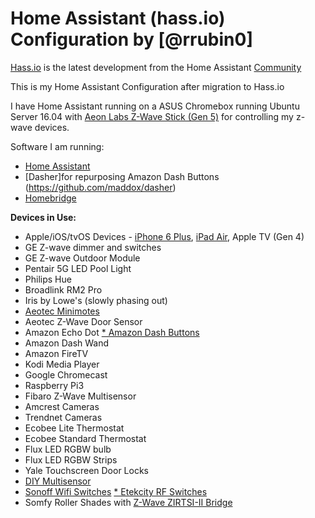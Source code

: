 # Home Assistant (hass.io) Configuration by [@rrubin0]
[Hass.io](https://home-assistant.io/hassio) is the latest development from the Home Assistant [Community](https://community.home-assistant.io/)

This is my Home Assistant Configuration after migration to Hass.io

I have Home Assistant running on a ASUS Chromebox running Ubuntu Server 16.04 with [Aeon Labs Z-Wave Stick (Gen 5)](http://amzn.to/2id0EsA) for controlling my z-wave devices.

Software I am running:
* [Home Assistant](https://home-assistant.io/)
* [Dasher]for repurposing Amazon Dash Buttons (https://github.com/maddox/dasher)
* [Homebridge](https://github.com/nfarina/homebridge)

**Devices in Use:**
* Apple/iOS/tvOS Devices - [iPhone 6 Plus](http://amzn.to/2id1XId), [iPad Air](http://amzn.to/2iD9dMu), Apple TV (Gen 4)
* GE Z-wave dimmer and switches
* GE Z-wave Outdoor Module
* Pentair 5G LED Pool Light
* Philips Hue
* Broadlink RM2 Pro
* Iris by Lowe's (slowly phasing out)
* [Aeotec Minimotes](https://www.youtube.com/watch?v=5Vc1Ift7ND8)
* Aeotec Z-Wave Door Sensor
* Amazon Echo Dot
[* Amazon Dash Buttons](https://www.youtube.com/watch?v=qZpJ9W0wCks)
* Amazon Dash Wand
* Amazon FireTV
* Kodi Media Player
* Google Chromecast
* Raspberry Pi3
* Fibaro Z-Wave Multisensor
* Amcrest Cameras
* Trendnet Cameras
* Ecobee Lite Thermostat
* Ecobee Standard Thermostat
* Flux LED RGBW bulb
* Flux LED RGBW Strips
* Yale Touchscreen Door Locks
* [DIY Multisensor](https://www.youtube.com/watch?v=jpjfVc-9IrQ&t=3s)
* [Sonoff Wifi Switches](https://www.youtube.com/watch?v=-JxPWA-qxAk&t=912s)
[* Etekcity RF Switches](https://www.youtube.com/watch?v=5UUazFbK-Hg&t=86s)
* Somfy Roller Shades with [Z-Wave ZIRTSI-II Bridge](https://www.blindsgalore.com/product/255716/bali-zirtsiii-zwave-bridge-for-home-automation-systems)
